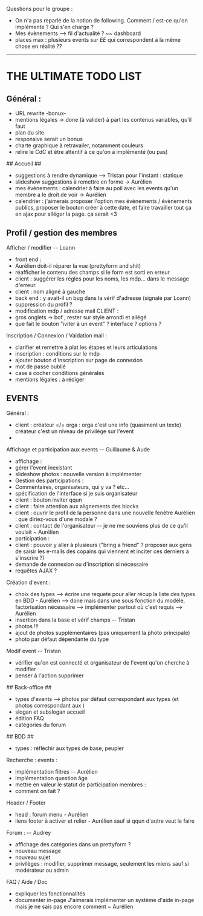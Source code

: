 Questions pour le groupe :
- On n'a pas reparlé de la notion de following. Comment / est-ce qu'on implémente ? Qui s'en charge ?
- Mes évènements --> fil d'actualité ? ~~ dashboard
- places max : plusieurs events *sur EE* qui correspondent à la même chose en réalité ??


-----------------------------------------------------------------------

# THE ULTIMATE TODO LIST #



## Général : ##

- URL rewrite -bonux-
- mentions légales -> done (à valider) à part les contenus variables, qu'il faut
- plan du site
- responsive serait un bonus
- charte graphique à retravailer, notamment couleurs
- relire le CdC et être attentif à ce qu'on a implémenté (ou pas)


## Accueil ##


- suggestions à rendre dynamique --> Tristan
pour l'instant : statique
- slideshow suggestions à remettre en forme -> Aurélien
- mes évènements : calendrier à faire au poil avec les events qu'un membre a le droit de voir -> Aurélien
- calendrier : j'aimerais proposer l'option mes évènements / évènements publics, proposer le bouton créer à cette date, et faire travailler tout ça en ajax pour alléger la page. ça serait <3

## Profil / gestion des membres ##

Afficher / modifier -- Loann
- front end :
- Aurélien doit-il réparer la vue (prettyform and shit)
- réafficher le contenu des champs si le form est sorti en erreur
- client : suggérer les règles pour les noms, les mdp... dans le message d'erreur.
- client : nom aligné à gauche
- back end : y avait-il un bug dans la vérif d'adresse (signalé par Loann)
- suppression du profil ?
- modification mdp / adresse mail
CLIENT :
- gros onglets -> bof , rester sur style arrondi et allégé
- que fait le bouton "iviter à un event" ? interface ? options ?

Inscription / Connexion / Vaidation mail :
- clarifier et remettre à plat les étapes et leurs articulations
- inscription : conditions sur le mdp
- ajouter bouton d'inscription sur page de connexion
- mot de passe oublié
- case à cocher conditions générales
- mentions légales : à rédiger


## EVENTS ##

Général :
- client : créateur =/= orga : orga c'est une info (quasiment un texte) créateur c'est un niveau de privilège sur l'event
-

Affichage et participation aux events  -- Guillaume & Aude
- affichage :
- gérer l'event inexistant
- slideshow photos : nouvelle version à implémenter
- Gestion des participations :
- Commentaires, organisateurs, qui y va ? etc...
- spécification de l'interface si je suis organisateur
- client : bouton inviter qqun
- client : faire attention aux alignements des blocks
- client : ouvrir le profil de la personne dans une nouvelle fenêtre
Aurélien : que diriez-vous d'une modale ?
- client : contact de l'organisateur -- je ne me souviens plus de ce qu'il voulait ~ Aurélien
- participation :
- client : pouvoir y aller à plusieurs ("bring a friend" ? proposer aux gens de saisir les e-mails des copains qui viennent et inciter ces derniers à s'inscrire ?)
- demande de connexion ou d'inscription si nécessaire
- requêtes AJAX ?

Création d'event :
- choix des types --> écrire une requete pour aller récup la liste des types en BDD - Aurélien
--> done mais dans une sous fonction du modèle, factorisation nécessaire
--> implémenter partout où c'est requis --> Aurélien
- insertion dans la base et vérif champs -- Tristan
- photos !!!
- ajout de photos supplémentaires (pas uniquement la photo principale)
- photo par défaut dépendante du type

Modif event -- Tristan
- vérifier qu'on est connecté et organisateur de l'event qu'on cherche à modifier
- penser à l'action supprimer


## Back-office ##


- types d'events
--> photos par défaut correspondant aux types (et photos correspondant aux )
- slogan et subslogan accueil
- édition FAQ
- catégories du forum


## BDD ##


- types : réfléchir aux types de base, peupler

Recherche :
events :
- implémentation filtres -- Aurélien
- implémentation question âge
- mettre en valeur le statut de participation
membres :
- comment on fait ?

Header / Footer
- head : forum menu - Aurélien
- liens footer à activer et relier - Aurélien sauf si qqun d'autre veut le faire

Forum : -- Audrey
- affichage des catégories dans un prettyform ?
- nouveau message
- nouveau sujet
- privilèges : modifier, supprimer message, seulement les miens sauf si modérateur ou admin

FAQ / Aide / Doc
- expliquer les fonctionnalités
- documenter in-page
J'aimerais implémenter un système d'aide in-page mais je ne sais pas encore comment ~ Aurélien
